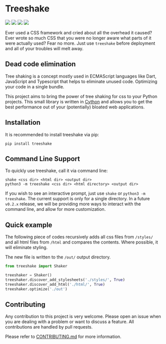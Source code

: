 # Treeshake
![](https://img.shields.io/pypi/status/treeshake?style=flat-square)
![](https://img.shields.io/github/repo-size/jackmanapp/treeshake?style=flat-square)
![](https://img.shields.io/github/last-commit/jackmanapp/treeshake?style=flat-square)
![](https://img.shields.io/maintenance/yes/2021?style=flat-square)

Ever used a CSS framework and cried about all the overhead it caused? Ever wrote so much CSS that you were no longer aware what parts of it were actually used? Fear no more. Just use `treeshake` before deployment and all of your troubles will melt away.

## Dead code elimination
Tree shaking is a concept mostly used in ECMAScript languages like Dart, JavaScript and Typescript that helps to eliminate unused code. Optimizing your code in a single bundle.

This project aims to bring the power of tree shaking for css to your Python projects. This small library is written in [Cython](https://cython.readthedocs.io/) and allows you to get the best performance out of your (potentially) bloated web applications.

## Installation
It is recommended to install treeshake via pip:
```commandline
pip install treeshake
```

## Command Line Support
To quickly use treeshake, call it via command line:
```commandline
shake <css dir> <html dir> <output dir>
python3 -m treeshake <css dir> <html directory> <output dir>
```
If you wish to see an interactive prompt, just use `shake` or `python3 -m treeshake`. The current support is only for a single directory. In a future `v0.2.x` release, we will be providing more ways to interact with the command line, and allow for more customization.


## Quick example
The following piece of codes recursively adds all css files from `/styles/` and all html files from `/html` and compares the contents. Where possible, it will eliminate styling.

The new file is written to the `/out/` output directory.

```python
from treeshake import Shaker

treeshaker = Shaker()
treeshaker.discover_add_stylesheets('./styles/', True)
treeshaker.discover_add_html('./html/', True)
treeshaker.optimize('./out')
```

## Contributing
Any contribution to this project is very welcome. Please open an issue when you are dealing with a problem or want to discuss a feature. All contributions are handled by pull requests.

Please refer to [CONTRIBUTING.md](https://github.com/jackmanapp/treeshake/blob/main/CONTRIBUTING.md) for more information.